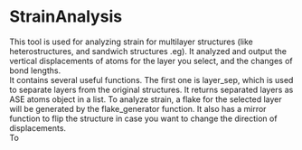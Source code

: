 # StrainAnalysis
This tool is used for analyzing strain for multilayer structures (like heterostructures, and sandwich structures .eg). It analyzed and output the vertical displacements of atoms for the layer you select, and the changes of bond lengths.  
It contains several useful functions. The first one is layer_sep, which is used to separate layers from the original structures. It returns separated layers as ASE atoms object in a list. To analyze strain, a flake for the selected layer will be generated by the flake_generator function. It also has a mirror function to flip the structure in case you want to change the direction of displacements.  
To 
